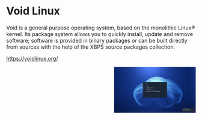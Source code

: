 # Void Linux

<p>Void is a general purpose operating system, based on the monolithic Linux® kernel. Its package system allows you to quickly install, update and remove software; software is provided in binary packages or can be built directly from sources with the help of the XBPS source packages collection. </p>

https://voidlinux.org/


<a href="https://github.com/ChefIronBelly/void/blob/master/moneyshot-min.jpg"><img src="https://github.com/ChefIronBelly/void/blob/master/moneyshot-min.jpg" width="43%" align="right"></a>
